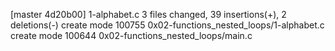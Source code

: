 [master 4d20b00]  1-alphabet.c
 3 files changed, 39 insertions(+), 2 deletions(-)
 create mode 100755 0x02-functions_nested_loops/1-alphabet.c
 create mode 100644 0x02-functions_nested_loops/main.c
